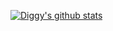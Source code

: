 [![Diggy's github stats](https://github-readme-stats.vercel.app/api?theme=tokyonight&username=DiggidyDev)](https://github.com/anuraghazra/github-readme-stats)

